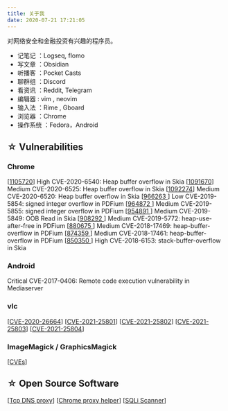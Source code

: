 ```yaml
---
title: 关于我
date: 2020-07-21 17:21:05
---
```


对网络安全和金融投资有兴趣的程序员。

- 记笔记   ：Logseq, flomo
- 写文章   ：Obsidian
- 听播客   ：Pocket Casts
- 聊群组   ：Discord
- 看资讯   ：Reddit, Telegram
- 编辑器   : vim , neovim
- 输入法   ：Rime , Gboard
- 浏览器   ：Chrome
- 操作系统 ：Fedora，Android

## ☆ Vulnerabilities

### Chrome

[[1105720](https://crbug.com/1105720)] High   CVE-2020-6540: Heap buffer overflow in Skia
[[1091670](https://crbug.com/1091670)] Medium CVE-2020-6525: Heap buffer overflow in Skia
[[1092274](https://crbug.com/1092274)] Medium CVE-2020-6520: Heap buffer overflow in Skia
[[966263 ](https://crbug.com/966263)]  Low    CVE-2019-5854: signed integer overflow in PDFium
[[964872 ](https://crbug.com/964872)]  Medium CVE-2019-5855: signed integer overflow in PDFium
[[954891 ](https://crbug.com/954891)]  Medium CVE-2019-5849: OOB Read in Skia
[[908292 ](https://crbug.com/908292)]  Medium CVE-2019-5772: heap-use-after-free in PDFium
[[880675 ](https://crbug.com/880675)]  Medium CVE-2018-17469: heap-buffer-overflow in PDFium
[[874359 ](https://crbug.com/874359)]  Medium CVE-2018-17461: heap-buffer-overflow in PDFium
[[850350 ](https://crbug.com/850350)]  High CVE-2018-6153: stack-buffer-overflow in Skia

### Android

Critical CVE-2017-0406: Remote code execution vulnerability in Mediaserver


### vlc

[[CVE-2020-26664](https://cve.mitre.org/cgi-bin/cvename.cgi?name=CVE-2020-26664)]
[[CVE-2021-25801](https://cve.mitre.org/cgi-bin/cvename.cgi?name=CVE-2021-25801)]
[[CVE-2021-25802](https://cve.mitre.org/cgi-bin/cvename.cgi?name=CVE-2021-25802)]
[[CVE-2021-25803](https://cve.mitre.org/cgi-bin/cvename.cgi?name=CVE-2021-25803)]
[[CVE-2021-25804](https://cve.mitre.org/cgi-bin/cvename.cgi?name=CVE-2021-25804)]

### ImageMagick / GraphicsMagick

[[CVEs](https://www.usmacd.com/htmls/CVE.html)]


## ☆ Open Source Software

[[Tcp DNS proxy](https://github.com/henices/Tcp-DNS-proxy)]
[[Chrome proxy helper](https://github.com/henices/Chrome-proxy-helper)]
[[SQLi Scanner](https://github.com/henices/sqli)]

